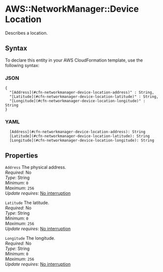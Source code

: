 # AWS::NetworkManager::Device Location<a name="aws-properties-networkmanager-device-location"></a>

Describes a location\.

## Syntax<a name="aws-properties-networkmanager-device-location-syntax"></a>

To declare this entity in your AWS CloudFormation template, use the following syntax:

### JSON<a name="aws-properties-networkmanager-device-location-syntax.json"></a>

```
{
  "[Address](#cfn-networkmanager-device-location-address)" : String,
  "[Latitude](#cfn-networkmanager-device-location-latitude)" : String,
  "[Longitude](#cfn-networkmanager-device-location-longitude)" : String
}
```

### YAML<a name="aws-properties-networkmanager-device-location-syntax.yaml"></a>

```
  [Address](#cfn-networkmanager-device-location-address): String
  [Latitude](#cfn-networkmanager-device-location-latitude): String
  [Longitude](#cfn-networkmanager-device-location-longitude): String
```

## Properties<a name="aws-properties-networkmanager-device-location-properties"></a>

`Address`  <a name="cfn-networkmanager-device-location-address"></a>
The physical address\.  
*Required*: No  
*Type*: String  
*Minimum*: `0`  
*Maximum*: `256`  
*Update requires*: [No interruption](https://docs.aws.amazon.com/AWSCloudFormation/latest/UserGuide/using-cfn-updating-stacks-update-behaviors.html#update-no-interrupt)

`Latitude`  <a name="cfn-networkmanager-device-location-latitude"></a>
The latitude\.  
*Required*: No  
*Type*: String  
*Minimum*: `0`  
*Maximum*: `256`  
*Update requires*: [No interruption](https://docs.aws.amazon.com/AWSCloudFormation/latest/UserGuide/using-cfn-updating-stacks-update-behaviors.html#update-no-interrupt)

`Longitude`  <a name="cfn-networkmanager-device-location-longitude"></a>
The longitude\.  
*Required*: No  
*Type*: String  
*Minimum*: `0`  
*Maximum*: `256`  
*Update requires*: [No interruption](https://docs.aws.amazon.com/AWSCloudFormation/latest/UserGuide/using-cfn-updating-stacks-update-behaviors.html#update-no-interrupt)